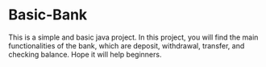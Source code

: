 # Basic-Bank
This is a simple and basic java project. In this project, you will find the main functionalities of the bank, which are deposit, withdrawal, transfer, and checking balance. Hope it will help beginners.
